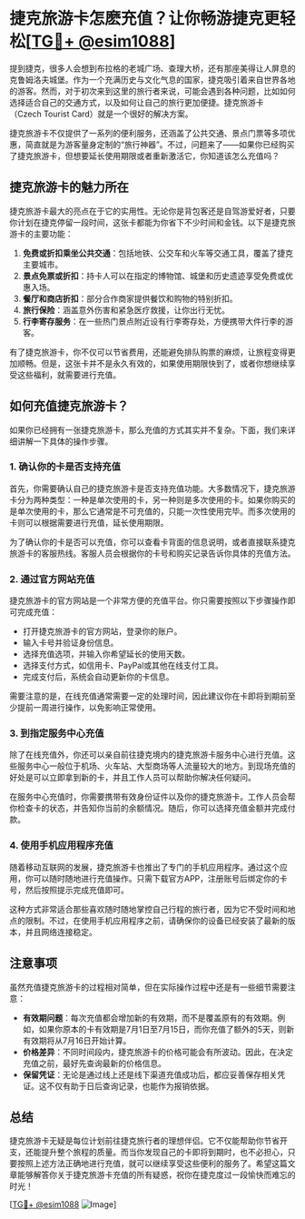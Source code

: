 # 捷克旅游卡怎麽充值？让你畅游捷克更轻松[[TG💪+ @esim1088](https://t.me/s/esim1088)]

提到捷克，很多人会想到布拉格的老城广场、查理大桥，还有那座美得让人屏息的克鲁姆洛夫城堡。作为一个充满历史与文化气息的国家，捷克吸引着来自世界各地的游客。然而，对于初次来到这里的旅行者来说，可能会遇到各种问题，比如如何选择适合自己的交通方式，以及如何让自己的旅行更加便捷。捷克旅游卡（Czech Tourist Card）就是一个很好的解决方案。

捷克旅游卡不仅提供了一系列的便利服务，还涵盖了公共交通、景点门票等多项优惠，简直就是为游客量身定制的“旅行神器”。不过，问题来了——如果你已经购买了捷克旅游卡，但想要延长使用期限或者重新激活它，你知道该怎么充值吗？

## 捷克旅游卡的魅力所在

捷克旅游卡最大的亮点在于它的实用性。无论你是背包客还是自驾游爱好者，只要你计划在捷克停留一段时间，这张卡都能为你省下不少时间和金钱。以下是捷克旅游卡的主要功能：

1. **免费或折扣乘坐公共交通**：包括地铁、公交车和火车等交通工具，覆盖了捷克主要城市。
2. **景点免票或折扣**：持卡人可以在指定的博物馆、城堡和历史遗迹享受免费或优惠入场。
3. **餐厅和商店折扣**：部分合作商家提供餐饮和购物的特别折扣。
4. **旅行保险**：涵盖意外伤害和紧急医疗救援，让你出行无忧。
5. **行李寄存服务**：在一些热门景点附近设有行李寄存处，方便携带大件行李的游客。

有了捷克旅游卡，你不仅可以节省费用，还能避免排队购票的麻烦，让旅程变得更加顺畅。但是，这张卡并不是永久有效的，如果使用期限快到了，或者你想继续享受这些福利，就需要进行充值。

## 如何充值捷克旅游卡？

如果你已经拥有一张捷克旅游卡，那么充值的方式其实并不复杂。下面，我们来详细讲解一下具体的操作步骤。

### 1. 确认你的卡是否支持充值

首先，你需要确认自己的捷克旅游卡是否支持充值功能。大多数情况下，捷克旅游卡分为两种类型：一种是单次使用的卡，另一种则是多次使用的卡。如果你购买的是单次使用的卡，那么它通常是不可充值的，只能一次性使用完毕。而多次使用的卡则可以根据需要进行充值，延长使用期限。

为了确认你的卡是否可以充值，你可以查看卡背面的信息说明，或者直接联系捷克旅游卡的客服热线。客服人员会根据你的卡号和购买记录告诉你具体的充值方法。

### 2. 通过官方网站充值

捷克旅游卡的官方网站是一个非常方便的充值平台。你只需要按照以下步骤操作即可完成充值：

- 打开捷克旅游卡的官方网站，登录你的账户。
- 输入卡号并验证身份信息。
- 选择充值选项，并输入你希望延长的使用天数。
- 选择支付方式，如信用卡、PayPal或其他在线支付工具。
- 完成支付后，系统会自动更新你的卡信息。

需要注意的是，在线充值通常需要一定的处理时间，因此建议你在卡即将到期前至少提前一周进行操作，以免影响正常使用。

### 3. 到指定服务中心充值

除了在线充值外，你还可以亲自前往捷克境内的捷克旅游卡服务中心进行充值。这些服务中心一般位于机场、火车站、大型商场等人流量较大的地方。到现场充值的好处是可以立即拿到新的卡，并且工作人员可以帮助你解决任何疑问。

在服务中心充值时，你需要携带有效身份证件以及你的捷克旅游卡。工作人员会帮你检查卡的状态，并告知你当前的余额情况。随后，你可以选择充值金额并完成付款。

### 4. 使用手机应用程序充值

随着移动互联网的发展，捷克旅游卡也推出了专门的手机应用程序。通过这个应用，你可以随时随地进行充值操作。只需下载官方APP，注册账号后绑定你的卡号，然后按照提示完成充值即可。

这种方式非常适合那些喜欢随时随地掌控自己行程的旅行者，因为它不受时间和地点的限制。不过，在使用手机应用程序之前，请确保你的设备已经安装了最新的版本，并且网络连接稳定。

## 注意事项

虽然充值捷克旅游卡的过程相对简单，但在实际操作过程中还是有一些细节需要注意：

- **有效期问题**：每次充值都会增加新的有效期，而不是覆盖原有的有效期。例如，如果你原本的卡有效期是7月1日至7月15日，而你充值了额外的5天，则新有效期将从7月16日开始计算。
- **价格差异**：不同时间段内，捷克旅游卡的价格可能会有所波动。因此，在决定充值之前，最好先查询最新的价格信息。
- **保留凭证**：无论是通过线上还是线下渠道充值成功后，都应妥善保存相关凭证。这不仅有助于日后查询记录，也能作为报销依据。

## 总结

捷克旅游卡无疑是每位计划前往捷克旅行者的理想伴侣。它不仅能帮助你节省开支，还能提升整个旅程的质量。而当你发现自己的卡即将到期时，也不必担心，只要按照上述方法正确地进行充值，就可以继续享受这些便利的服务了。希望这篇文章能够解答你关于捷克旅游卡充值的所有疑惑，祝你在捷克度过一段愉快而难忘的时光！

[[TG💪+ @esim1088](https://t.me/s/esim1088) ![Image](https://i.postimg.cc/4NQfJmqS/Snipaste-2025-05-13-00-14-12.png)]